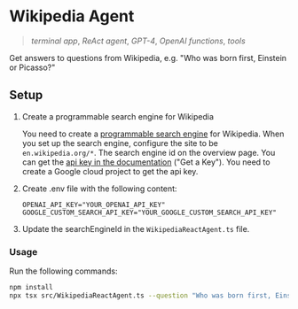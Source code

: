 # Wikipedia Agent

> _terminal app_, _ReAct agent_, _GPT-4_, _OpenAI functions_, _tools_

Get answers to questions from Wikipedia, e.g. "Who was born first, Einstein or Picasso?"

## Setup

1. Create a programmable search engine for Wikipedia

   You need to create a [programmable search engine](https://programmablesearchengine.google.com/about/) for Wikipedia. When you set up the search engine, configure the site to be `en.wikipedia.org/*`.
   The search engine id on the overview page.
   You can get the [api key in the documentation](https://developers.google.com/custom-search/v1/introduction) ("Get a Key"). You need to create a Google cloud project to get the api key.

2. Create .env file with the following content:

   ```
   OPENAI_API_KEY="YOUR_OPENAI_API_KEY"
   GOOGLE_CUSTOM_SEARCH_API_KEY="YOUR_GOOGLE_CUSTOM_SEARCH_API_KEY"
   ```

3. Update the searchEngineId in the `WikipediaReactAgent.ts` file.

### Usage

Run the following commands:

```sh
npm install
npx tsx src/WikipediaReactAgent.ts --question "Who was born first, Einstein or Picasso?"
```
